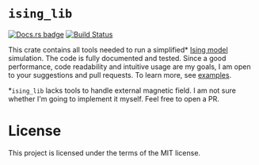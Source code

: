 # `ising_lib`

[![Docs.rs badge](https://docs.rs/ising_lib/badge.svg)](https://docs.rs/ising_lib/)
[![Build Status](https://travis-ci.com/micouy/ising_lib.svg?branch=master)](https://travis-ci.com/micouy/ising_lib)

This crate contains all tools needed to run a simplified* [Ising model]
simulation. The code is fully documented and tested. Since a good performance,
code readability and intuitive usage are my goals, I am open to your
suggestions and pull requests. To learn more, see [examples].

\*`ising_lib` lacks tools to handle external magnetic field. I am not sure
whether I'm going to implement it myself. Feel free to open a PR.

# License
This project is licensed under the terms of the MIT license.

[Ising model]:https://en.wikipedia.org/wiki/Ising_model
[examples]:https://github.com/micouy/ising_lib/tree/master/examples
